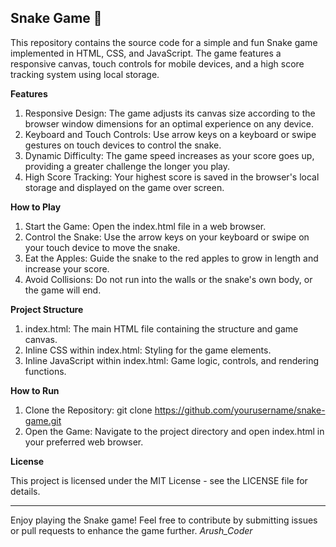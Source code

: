**Snake Game 🐍**
-----------------------------------------------------------------------------------------------------------------------

This repository contains the source code for a simple and fun Snake game implemented in HTML, CSS, and JavaScript. The game features a responsive canvas, touch controls for mobile devices, and a high score tracking system using local storage.

**Features**

1. Responsive Design: The game adjusts its canvas size according to the browser window dimensions for an optimal experience on any device.
2. Keyboard and Touch Controls: Use arrow keys on a keyboard or swipe gestures on touch devices to control the snake.
3. Dynamic Difficulty: The game speed increases as your score goes up, providing a greater challenge the longer you play.
4. High Score Tracking: Your highest score is saved in the browser's local storage and displayed on the game over screen.

**How to Play**

1. Start the Game: Open the index.html file in a web browser.
2. Control the Snake: Use the arrow keys on your keyboard or swipe on your touch device to move the snake.
2. Eat the Apples: Guide the snake to the red apples to grow in length and increase your score.
4. Avoid Collisions: Do not run into the walls or the snake's own body, or the game will end.

**Project Structure**

1. index.html: The main HTML file containing the structure and game canvas.
2. Inline CSS within index.html: Styling for the game elements.
3. Inline JavaScript within index.html: Game logic, controls, and rendering functions.

**How to Run**
1. Clone the Repository:
git clone https://github.com/yourusername/snake-game.git
2. Open the Game: 
Navigate to the project directory and open index.html in your preferred web browser.

**License**

This project is licensed under the MIT License - see the LICENSE file for details.

_______________________________________________________________________________________
Enjoy playing the Snake game! Feel free to contribute by submitting issues or pull requests to enhance the game further.
_Arush_Coder_

